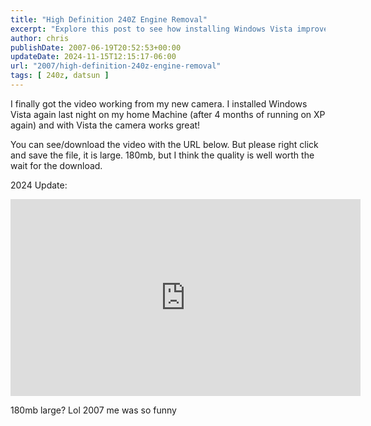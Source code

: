 ```yaml
---
title: "High Definition 240Z Engine Removal"
excerpt: "Explore this post to see how installing Windows Vista improved camera functionality, complete with video evidence ready for download or on YouTube."
author: chris
publishDate: 2007-06-19T20:52:53+00:00
updateDate: 2024-11-15T12:15:17-06:00
url: "2007/high-definition-240z-engine-removal"
tags: [ 240z, datsun ]
---
```


I finally got the video working from my new camera. I installed Windows Vista again last night on my home Machine (after 4 months of running on XP again) and with Vista the camera works great!

You can see/download the video with the URL below. But please right click and save the file, it is large. 180mb, but I think the quality is well worth the wait for the download.

2024 Update: 
<iframe width="560" height="315" src="https://www.youtube.com/embed/gk4KsPQu9z4?si=E5nyys2N7SOdQGT4" title="YouTube video player" frameborder="0" allow="accelerometer; autoplay; clipboard-write; encrypted-media; gyroscope; picture-in-picture; web-share" referrerpolicy="strict-origin-when-cross-origin" allowfullscreen></iframe>

180mb large? Lol 2007 me was so funny

